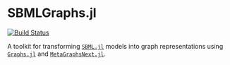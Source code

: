 # SBMLGraphs.jl

[![Build Status](https://github.com/cvigilv/SBMLGraphs.jl/actions/workflows/CI.yml/badge.svg?branch=main)](https://github.com/cvigilv/SBMLGraphs.jl/actions/workflows/CI.yml?query=branch%3Amain)

A toolkit for transforming [`SBML.jl`](https://github.com/LCSB-BioCore/SBML.jl) models into
graph representations using [`Graphs.jl`](https://github.com/JuliaGraphs/Graphs.jl) and
[`MetaGraphsNext.jl`](https://github.com/JuliaGraphs/MetaGraphsNext.jl).
